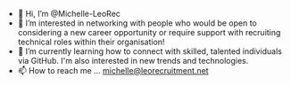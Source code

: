 - 👋 Hi, I’m @Michelle-LeoRec
- 👀 I’m interested in networking with people who would be open to considering a new career opportunity or require support with recruiting technical roles within their organisation!
- 🌱 I’m currently learning how to connect with skilled, talented individuals via GitHub. I'm also interested in new trends and technologies.
- 📫 How to reach me ... michelle@leorecruitment.net 

<!---
Michelle-LeoRec/Michelle-LeoRec is a ✨ special ✨ repository because its `README.md` (this file) appears on your GitHub profile.
You can click the Preview link to take a look at your changes.
--->
